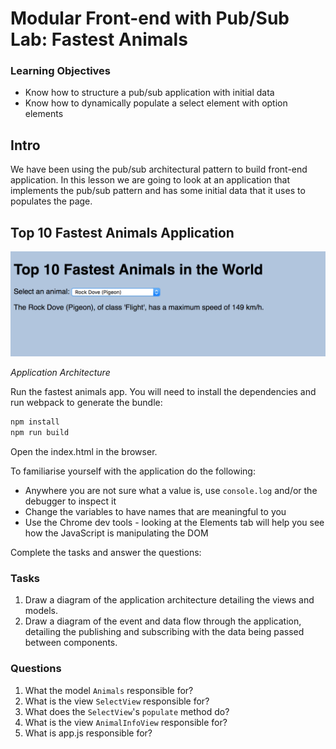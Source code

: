 # Modular Front-end with Pub/Sub Lab: Fastest Animals

### Learning Objectives

- Know how to structure a pub/sub application with initial data
- Know how to dynamically populate a select element with option elements

## Intro

We have been using the pub/sub architectural pattern to build front-end application. In this lesson we are going to look at an application that implements the pub/sub pattern and has some initial data that it uses to populates the page.

## Top 10 Fastest Animals Application

![Top 10 Fastest Animals Application](images/10_fastest_animals.png)

*Application Architecture*

Run the fastest animals app. You will need to install the dependencies and run webpack to generate the bundle:

```bash
npm install
npm run build
```
Open the index.html in the browser.

To familiarise yourself with the application do the following:

- Anywhere you are not sure what a value is, use `console.log` and/or the debugger to inspect it
- Change the variables to have names that are meaningful to you
- Use the Chrome dev tools - looking at the Elements tab will help you see how the JavaScript is manipulating the DOM

Complete the tasks and answer the questions:

### Tasks

1. Draw a diagram of the application architecture detailing the views and models.
2. Draw a diagram of the event and data flow through the application, detailing the publishing and subscribing with the data being passed between components.

### Questions

1. What the model `Animals` responsible for?
2. What is the view `SelectView` responsible for?
3. What does the `SelectView`'s `populate` method do?
4. What is the view `AnimalInfoView` responsible for?
5. What is app.js responsible for?
